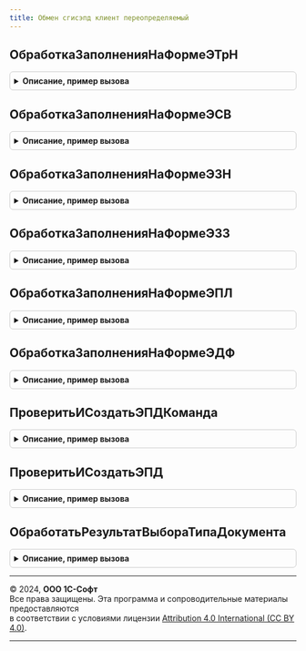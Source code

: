 ```yaml
---
title: Обмен сгисэпд клиент переопределяемый
---
```



## ОбработкаЗаполненияНаФормеЭТрН
<details style="margin: 1em 0; padding: 0.5em; border: 1px solid #ccc; border-radius: 6px;">

<summary style="font-weight: bold; cursor: pointer;">Описание, пример вызова</summary>

```bsl

//@skip-check module-empty-method
// Обработчик заполнения документа
//
// Параметры:
//  Форма - ФормаКлиентскогоПриложения - Форма:
//  ДанныеЗаполнения - произвольный - данные для заполнения
Процедура ОбработкаЗаполненияНаФормеЭТрН(Форма, ДанныеЗаполнения) Экспорт
```

Пример вызова
```bsl
ОбменСГИСЭПДКлиентПереопределяемый.ОбработкаЗаполненияНаФормеЭТрН(Форма, ДанныеЗаполнения) 
```
</details>

## ОбработкаЗаполненияНаФормеЭСВ
<details style="margin: 1em 0; padding: 0.5em; border: 1px solid #ccc; border-radius: 6px;">

<summary style="font-weight: bold; cursor: pointer;">Описание, пример вызова</summary>

```bsl

//@skip-check module-empty-method
// Обработчик заполнения документа
//
// Параметры:
//  Форма - ФормаКлиентскогоПриложения - Форма:
//  ДанныеЗаполнения - произвольный - данные для заполнения
Процедура ОбработкаЗаполненияНаФормеЭСВ(Форма, ДанныеЗаполнения) Экспорт
```

Пример вызова
```bsl
ОбменСГИСЭПДКлиентПереопределяемый.ОбработкаЗаполненияНаФормеЭСВ(Форма, ДанныеЗаполнения) 
```
</details>

## ОбработкаЗаполненияНаФормеЭЗН
<details style="margin: 1em 0; padding: 0.5em; border: 1px solid #ccc; border-radius: 6px;">

<summary style="font-weight: bold; cursor: pointer;">Описание, пример вызова</summary>

```bsl

//@skip-check module-empty-method
// Обработчик заполнения документа
//
// Параметры:
//  Форма - ФормаКлиентскогоПриложения - Форма:
//  ДанныеЗаполнения - произвольный - данные для заполнения
Процедура ОбработкаЗаполненияНаФормеЭЗН(Форма, ДанныеЗаполнения) Экспорт
```

Пример вызова
```bsl
ОбменСГИСЭПДКлиентПереопределяемый.ОбработкаЗаполненияНаФормеЭЗН(Форма, ДанныеЗаполнения) 
```
</details>

## ОбработкаЗаполненияНаФормеЭЗЗ
<details style="margin: 1em 0; padding: 0.5em; border: 1px solid #ccc; border-radius: 6px;">

<summary style="font-weight: bold; cursor: pointer;">Описание, пример вызова</summary>

```bsl

//@skip-check module-empty-method
// Обработчик заполнения документа
//
// Параметры:
//  Форма - ФормаКлиентскогоПриложения - Форма:
//  ДанныеЗаполнения - произвольный - данные для заполнения
Процедура ОбработкаЗаполненияНаФормеЭЗЗ(Форма, ДанныеЗаполнения) Экспорт
```

Пример вызова
```bsl
ОбменСГИСЭПДКлиентПереопределяемый.ОбработкаЗаполненияНаФормеЭЗЗ(Форма, ДанныеЗаполнения) 
```
</details>

## ОбработкаЗаполненияНаФормеЭПЛ
<details style="margin: 1em 0; padding: 0.5em; border: 1px solid #ccc; border-radius: 6px;">

<summary style="font-weight: bold; cursor: pointer;">Описание, пример вызова</summary>

```bsl

//@skip-check module-empty-method
// Обработчик заполнения документа
//
// Параметры:
//  Форма - ФормаКлиентскогоПриложения - Форма:
//  ДанныеЗаполнения - произвольный - данные для заполнения
Процедура ОбработкаЗаполненияНаФормеЭПЛ(Форма, ДанныеЗаполнения) Экспорт
```

Пример вызова
```bsl
ОбменСГИСЭПДКлиентПереопределяемый.ОбработкаЗаполненияНаФормеЭПЛ(Форма, ДанныеЗаполнения) 
```
</details>

## ОбработкаЗаполненияНаФормеЭДФ
<details style="margin: 1em 0; padding: 0.5em; border: 1px solid #ccc; border-radius: 6px;">

<summary style="font-weight: bold; cursor: pointer;">Описание, пример вызова</summary>

```bsl

//@skip-check module-empty-method
// Обработчик заполнения документа
//
// Параметры:
//  Форма - ФормаКлиентскогоПриложения - Форма:
//  ДанныеЗаполнения - произвольный - данные для заполнения
Процедура ОбработкаЗаполненияНаФормеЭДФ(Форма, ДанныеЗаполнения) Экспорт
```

Пример вызова
```bsl
ОбменСГИСЭПДКлиентПереопределяемый.ОбработкаЗаполненияНаФормеЭДФ(Форма, ДанныеЗаполнения) 
```
</details>

## ПроверитьИСоздатьЭПДКоманда
<details style="margin: 1em 0; padding: 0.5em; border: 1px solid #ccc; border-radius: 6px;">

<summary style="font-weight: bold; cursor: pointer;">Описание, пример вызова</summary>

```bsl

// Проверить и создать ЭПД (команда).
//
// Параметры:
//  ПроверяемыеОбъекты - Массив из ДокументСсылка, ДокументОбъект.ЭлектроннаяТранспортнаяНакладная, ДокументОбъект.ЭлектронныйЗаказНаряд
//  ПараметрыВыполнения - см. ПодключаемыеКомандыКлиентСервер.ПараметрыВыполненияКоманды
Процедура ПроверитьИСоздатьЭПДКоманда(ПроверяемыеОбъекты, ПараметрыВыполнения) Экспорт
```

Пример вызова
```bsl
ОбменСГИСЭПДКлиентПереопределяемый.ПроверитьИСоздатьЭПДКоманда(ПроверяемыеОбъекты, ПараметрыВыполнения) 
```
</details>

## ПроверитьИСоздатьЭПД
<details style="margin: 1em 0; padding: 0.5em; border: 1px solid #ccc; border-radius: 6px;">

<summary style="font-weight: bold; cursor: pointer;">Описание, пример вызова</summary>

```bsl

// Проверить и создать ЭПД.
//
// Параметры:
//  ТипЭпд - Тип
//  ПроверяемыеОбъекты - Массив из ДокументСсылка, ДокументОбъект.ЭлектроннаяТранспортнаяНакладная, ДокументОбъект.ЭлектронныйЗаказНаряд -ПараметрыВыполнения -
// См. ПодключаемыеКомандыКлиентСервер.ПараметрыВыполненияКоманды
Процедура ПроверитьИСоздатьЭПД(ТипЭпд, ПроверяемыеОбъекты) Экспорт
```

Пример вызова
```bsl
ОбменСГИСЭПДКлиентПереопределяемый.ПроверитьИСоздатьЭПД(ТипЭпд, ПроверяемыеОбъекты) 
```
</details>

## ОбработатьРезультатВыбораТипаДокумента
<details style="margin: 1em 0; padding: 0.5em; border: 1px solid #ccc; border-radius: 6px;">

<summary style="font-weight: bold; cursor: pointer;">Описание, пример вызова</summary>

```bsl

// Обработать результат выбора типа документа.
//
// Параметры:
//  ВыбранноеЗначение - ЭлементСпискаЗначений -
//  ДополнительныеПараметры - Структура -
Процедура ОбработатьРезультатВыбораТипаДокумента(ВыбранноеЗначение, ДополнительныеПараметры) Экспорт
```

Пример вызова
```bsl
ОбменСГИСЭПДКлиентПереопределяемый.ОбработатьРезультатВыбораТипаДокумента(ВыбранноеЗначение, ДополнительныеПараметры) 
```
</details>

---

© 2024, **ООО 1С-Софт**  
Все права защищены. Эта программа и сопроводительные материалы предоставляются  
в соответствии с условиями лицензии [Attribution 4.0 International (CC BY 4.0)](https://creativecommons.org/licenses/by/4.0/legalcode).

---
